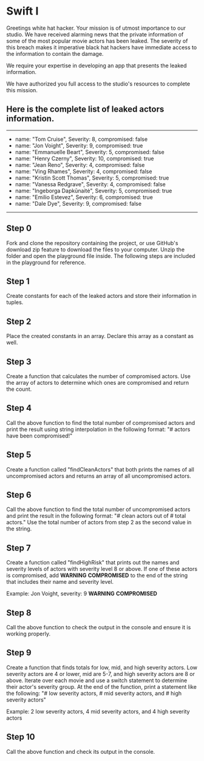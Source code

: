# Swift I

Greetings white hat hacker. Your mission is of utmost importance to our studio. We have received alarming news that the private information of some of the most popular movie actors has been leaked. The severity of this breach makes it imperative black hat hackers have immediate access to the information to contain the damage.

We require your expertise in developing an app that presents the leaked information.

We have authorized you full access to the studio's resources to complete this mission.

## Here is the complete list of leaked actors information.

---
* name: "Tom Cruise", Severity: 8, compromised: false
* name: "Jon Voight", Severity: 9, compromised: true
* name: "Emmanuelle Beart", Severity: 5, compromised: false
* name: "Henry Czerny", Severity: 10, compromised: true
* name: "Jean Reno", Severity: 4, compromised: false
* name: "Ving Rhames", Severity: 4, compromised: false
* name: "Kristin Scott Thomas", Severity: 5, compromised: true
* name: "Vanessa Redgrave", Severity: 4, compromised: false
* name: "Ingeborga Dapkūnaitė", Severity: 5, compromised: true
* name: "Emilio Estevez", Severity: 6, compromised: true
* name: "Dale Dye", Severity: 9, compromised: false
---

## Step 0

Fork and clone the repository containing the project, or use GitHub's download zip feature to download the files to your computer. Unzip the folder and open the playground file inside. The following steps are included in the playground for reference.

## Step 1

Create constants for each of the leaked actors and store their information in tuples.

## Step 2

Place the created constants in an array. Declare this array as a constant as well.

## Step 3

Create a function that calculates the number of compromised actors. Use the array of actors to determine which ones are compromised and return the count.

## Step 4

Call the above function to find the total number of compromised actors and print the result using string interpolation in the following format: "# actors have been compromised!"

## Step 5

Create a function called "findCleanActors" that both prints the names of all uncompromised actors and returns an array of all uncompromised actors.

## Step 6

Call the above function to find the total number of uncompromised actors and print the result in the following format: "# clean actors out of # total actors." Use the total number of actors from step 2 as the second value in the string.

## Step 7

Create a function called "findHighRisk" that prints out the names and severity levels of actors with severity level 8 or above. If one of these actors is compromised, add **WARNING** **COMPROMISED** to the end of the string that includes their name and severity level.

Example: Jon Voight, severity: 9 **WARNING** **COMPROMISED**

## Step 8

Call the above function to check the output in the console and ensure it is working properly.

## Step 9

Create a function that finds totals for low, mid, and high severity actors. Low severity actors are 4 or lower, mid are 5-7, and high severity actors are 8 or above. Iterate over each movie and use a switch statement to determine their actor's severity group. At the end of the function, print a statement like the following: "# low severity actors, # mid severity actors, and # high severity actors"

Example: 2 low severity actors, 4 mid severity actors, and 4 high severity actors

## Step 10

Call the above function and check its output in the console.





